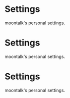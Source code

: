 # Settings

moontalk's personal settings.
# Settings

moontalk's personal settings.
# Settings

moontalk's personal settings.

